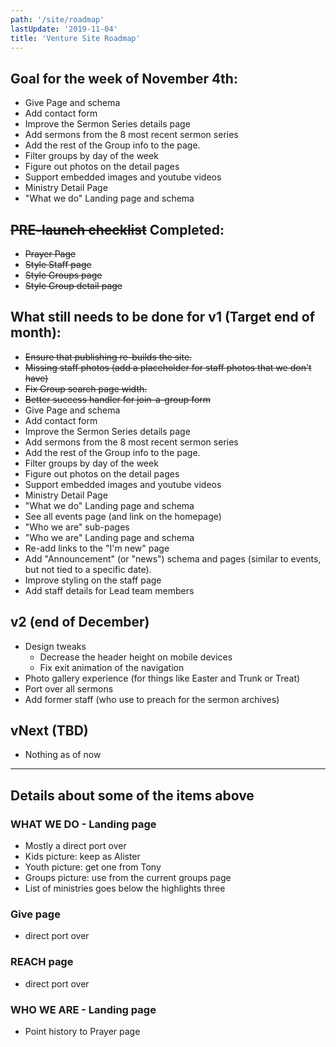 ```yaml
---
path: '/site/roadmap'
lastUpdate: '2019-11-04'
title: 'Venture Site Roadmap'
---
```


## Goal for the week of November 4th:

-   Give Page and schema
-   Add contact form
-   Improve the Sermon Series details page
-   Add sermons from the 8 most recent sermon series
-   Add the rest of the Group info to the page.
-   Filter groups by day of the week
-   Figure out photos on the detail pages
-   Support embedded images and youtube videos
-   Ministry Detail Page
-   "What we do" Landing page and schema

## ~~PRE-launch checklist~~ Completed:

-   ~~Prayer Page~~
-   ~~Style Staff page~~
-   ~~Style Groups page~~
-   ~~Style Group detail page~~

## What still needs to be done for v1 (Target end of month):

-   ~~Ensure that publishing re-builds the site.~~
-   ~~Missing staff photos (add a placeholder for staff photos that we don't have)~~
-   ~~Fix Group search page width.~~
-   ~~Better success handler for join-a-group form~~
-   Give Page and schema
-   Add contact form
-   Improve the Sermon Series details page
-   Add sermons from the 8 most recent sermon series
-   Add the rest of the Group info to the page.
-   Filter groups by day of the week
-   Figure out photos on the detail pages
-   Support embedded images and youtube videos
-   Ministry Detail Page
-   "What we do" Landing page and schema
-   See all events page (and link on the homepage)
-   "Who we are" sub-pages
-   "Who we are" Landing page and schema
-   Re-add links to the "I'm new" page
-   Add "Announcement" (or "news") schema and pages (similar to events, but not tied to a specific date).
-   Improve styling on the staff page
-   Add staff details for Lead team members

## v2 (end of December)

-   Design tweaks
    -   Decrease the header height on mobile devices
    -   Fix exit animation of the navigation
-   Photo gallery experience (for things like Easter and Trunk or Treat)
-   Port over all sermons
-   Add former staff (who use to preach for the sermon archives)

## vNext (TBD)

-   Nothing as of now

---

## Details about some of the items above

### WHAT WE DO - Landing page

-   Mostly a direct port over
-   Kids picture: keep as Alister
-   Youth picture: get one from Tony
-   Groups picture: use from the current groups page
-   List of ministries goes below the highlights three

### Give page

-   direct port over

### REACH page

-   direct port over

### WHO WE ARE - Landing page

-   Point history to Prayer page
